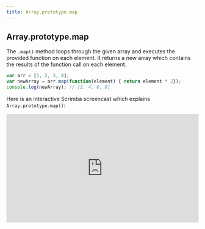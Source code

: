 ```yaml
---
title: Array.prototype.map
---
```

## Array.prototype.map

The `.map()` method loops through the given array and executes the provided function on each element. It returns a new array which contains the results of the function call on each element.
```js
var arr = [1, 2, 3, 4];
var newArray = arr.map(function(element) { return element * 2});
console.log(newArray); // [2, 4, 6, 8]
```

Here is an interactive Scrimba screencast which explains `Array.prototype.map()`:

<div style="position: relative; padding-bottom: 56.25%;"><iframe allowfullscreen="true" src="https://scrimba.com/cast/c2Lg3hB.embed" style="border: 0px; position: absolute; width: 100%; height: 100%;"></iframe></div>
